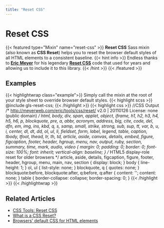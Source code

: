 ```yaml
---
title: "Reset CSS"
---
```


# Reset CSS

{{< featured type="Mixin" name="reset-css" >}}
**Reset CSS** Sass mixin (also known as **CSS Reset**) helps you to reset the browser default styles of all HTML elements to a consistent baseline.
{{< hint info >}}
Endless thanks to [**Eric Meyer**](https://meyerweb.com/) for his legendary [**Reset CSS**](https://meyerweb.com/eric/tools/css/reset/) code that used for years and allowing us to include it to this library.
{{< /hint >}}
{{< /featured >}}

## Examples

{{< highlightwrap class="example">}}
Simply call the mixin at the root of your style sheet to override browser default styles.
{{< highlight scss >}}
@include gls-reset-css;
{{< /highlight >}}
{{< highlight css >}}
//CSS Output
/* http://meyerweb.com/eric/tools/css/reset/ 
   v2.0 | 20110126
   License: none (public domain)
*/
html, body, div, span, applet, object, iframe,
h1, h2, h3, h4, h5, h6, p, blockquote, pre,
a, abbr, acronym, address, big, cite, code,
del, dfn, em, img, ins, kbd, q, s, samp,
small, strike, strong, sub, sup, tt, var,
b, u, i, center,
dl, dt, dd, ol, ul, li,
fieldset, form, label, legend,
table, caption, tbody, tfoot, thead, tr, th, td,
article, aside, canvas, details, embed,
figure, figcaption, footer, header, hgroup,
menu, nav, output, ruby, section, summary,
time, mark, audio, video {
    margin: 0;
    padding: 0;
    border: 0;
    font-size: 100%;
    font: inherit;
    vertical-align: baseline;
}
/* HTML5 display-role reset for older browsers */
article, aside, details, figcaption, figure,
footer, header, hgroup, menu, main, nav, section {
    display: block;
}
body {
    line-height: 1;
}
ol, ul {
    list-style: none;
}
blockquote, q {
    quotes: none;
}
blockquote:before, blockquote:after,
q:before, q:after {
    content: '';
    content: none;
}
table {
    border-collapse: collapse;
    border-spacing: 0;
}
{{< /highlight >}}
{{< /highlightwrap >}}

## Related Articles
* [CSS Tools: Reset CSS](https://meyerweb.com/eric/tools/css/reset/)
* [What is a CSS Reset?](https://cssreset.com/what-is-a-css-reset/)
* [Browsers' default CSS for HTML elements](https://stackoverflow.com/questions/6867254/browsers-default-css-for-html-elements)
